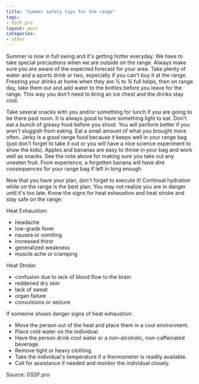 ```yaml
---
title: "Summer safety tips for the range"
tags:
- GSSF.pro
layout: post
categories:
- other
---
```


Summer is now in full swing and it's getting hotter everyday. We have to take special precautions when we are outside on the range. Always make sure you are aware of the expected forecast for your area. Take plenty of water and a sports drink or two, especially if you can't buy it at the range. Freezing your drinks at home when they are ½ to ¾ full helps, then on range day, take them out and add water to the bottles before you leave for the range. This way you don't need to bring an ice chest and the drinks stay cool.

Take several snacks with you and/or something for lunch if you are going to be there past noon. It is always good to have something light to eat. Don't eat a bunch of greasy food before you shoot. You will perform better if you aren't sluggish from eating. Eat a small amount of what you brought more often. Jerky is a good range food because it keeps well in your range bag (just don't forget to take it out or you will have a nice science experiment to show the kids). Apples and bananas are easy to throw in your bag and work well as snacks. See the note above for making sure you take out any uneaten fruit. From experience, a forgotten banana will have dire consequences for your range bag if left in long enough

Now that you have your plan, don't forget to execute it! Continual hydration while on the range is the best plan. You may not realize you are in danger until it's too late. Know the signs for heat exhaustion and heat stroke and stay safe on the range:

Heat Exhaustion:

- headache
- low-grade fever
- nausea or vomiting
- increased thirst
- generalized weakness
- muscle ache or cramping

Heat Stroke:

- confusion due to lack of blood flow to the brain
- reddened dry skin
- lack of sweat
- organ failure
- convulsions or seizure

If someone shows danger signs of heat exhaustion:

- Move the person out of the heat and place them in a cool environment.
- Place cold water on the individual.
- Have the person drink cool water or a non-alcoholic, non-caffeinated beverage.
- Remove tight or heavy clothing.
- Take the individual's temperature if a thermometer is readily available.
- Call for assistance if needed and monitor the individual closely.

Source: GSSF.pro
